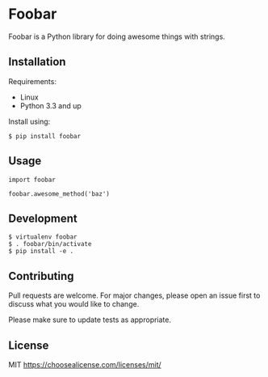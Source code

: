 Foobar
=============

Foobar is a Python library for doing awesome things with strings.



Installation
---------------

Requirements:
* Linux
* Python 3.3 and up

Install using:

    $ pip install foobar



Usage
---------------

    import foobar

    foobar.awesome_method('baz')



Development
---------------

    $ virtualenv foobar
    $ . foobar/bin/activate
    $ pip install -e .



Contributing
---------------
Pull requests are welcome. For major changes, please open an issue first
to discuss what you would like to change.

Please make sure to update tests as appropriate.



License
---------------
MIT <https://choosealicense.com/licenses/mit/>

